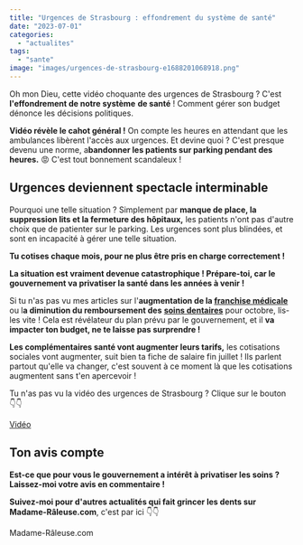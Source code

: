 ```yaml
---
title: "Urgences de Strasbourg : effondrement du système de santé"
date: "2023-07-01"
categories: 
  - "actualites"
tags: 
  - "sante"
image: "images/urgences-de-strasbourg-e1688201068918.png"
---
```


Oh mon Dieu, cette vidéo choquante des urgences de Strasbourg ? C'est **l'effondrement de notre système** **de santé** ! Comment gérer son budget dénonce les décisions politiques.

**Vidéo révèle le cahot général !** On compte les heures en attendant que les ambulances libèrent l'accès aux urgences. Et devine quoi ? C'est presque devenu une norme, a**bandonner les patients sur parking pendant des heures.** 😡 C'est tout bonnement scandaleux !

## Urgences deviennent spectacle interminable

Pourquoi une telle situation ? Simplement par **manque de place, la suppression lits et la fermeture des hôpitaux,** les patients n'ont pas d'autre choix que de patienter sur le parking. Les urgences sont plus blindées, et sont en incapacité à gérer une telle situation.

**Tu cotises chaque mois, pour ne plus être pris en charge correctement !**

**La situation est vraiment devenue catastrophique ! Prépare-toi, car le gouvernement va privatiser la santé dans les années à venir !**

Si tu n'as pas vu mes articles sur l'**augmentation de la [franchise médicale](https://commentgerersonbudget.fr/franchise-medicale-bercy-degaine-une-nouvelle-hausse/ "franchise médicale")** ou l**a diminution du remboursement des** [**soins dentaires**](https://commentgerersonbudget.fr/gardez-le-sourire-les-remboursements-dentaires-en-chute-libre/ "soins dentaires ") pour octobre, lis-les vite ! Cela est révélateur du plan prévu par le gouvernement, et il **va impacter ton budget, ne te laisse pas surprendre !**

**Les complémentaires santé vont augmenter leurs tarifs,** les cotisations sociales vont augmenter, suit bien ta fiche de salaire fin juillet ! Ils parlent partout qu'elle va changer, c'est souvent à ce moment là que les cotisations augmentent sans t'en apercevoir !

Tu n'as pas vu la vidéo des urgences de Strasbourg ? Clique sur le bouton 👇👇

[Vidéo](https://madame-raleuse.com/urgences-de-strasbourg-la-video-dune-situation-catastrophique-et-dun-camping-medical-epique)

## Ton avis compte

**Est-ce que pour vous le gouvernement a intérêt à privatiser les soins ? Laissez-moi votre avis en commentaire !**

**Suivez-moi pour d'autres actualités qui fait grincer les dents sur Madame-Râleuse.com**, c'est par ici 👇👇

Madame-Râleuse.com

